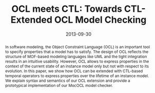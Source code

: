 ---
abstract: In software modeling, the Object Constraint Language (OCL) is an important
  tool to specify properties that a model has to satisfy. The design of OCL reflects
  the structure of MOF-based modeling languages like UML and the tight integration
  results in an intuitive usability. However, OCL allows to express properties in
  the context of the current state of an instance model only but not with respect
  to its evolution.  In this paper, we show how OCL can be extended with CTL-based
  temporal operators to express properties over the lifetime of an instance model.
  We explain syntax and semantics of our OCL extension and provide a prototypical
  implementation of our MocOCL model checker.
authors:
- Robert Bill
- Sebastian Gabmeyer
- Petra Kaufmann
- Martina Seidl
date: '2013-09-30'
featured: false
links:
- name: Publik
  url: https://publik.tuwien.ac.at/showentry.php?ID=221651&lang=2
publication_types:
- '1'
publishDate: '2013-09-30'
title: 'OCL meets CTL: Towards CTL-Extended OCL Model Checking'
url_pdf: http://publik.tuwien.ac.at/files/PubDat_221651.pdf
---